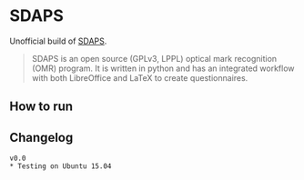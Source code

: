 SDAPS
=======

Unofficial build of [SDAPS](http://sdaps.org/).

> SDAPS is an open source (GPLv3, LPPL) optical mark recognition (OMR) program. It is written in python and has an integrated workflow with both LibreOffice and LaTeX to create questionnaires.


How to run
---------



Changelog
---------
```
v0.0
* Testing on Ubuntu 15.04
```

